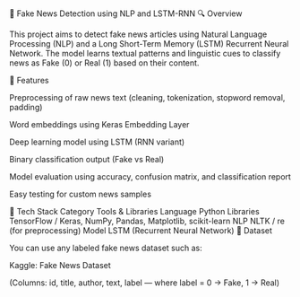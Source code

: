 📰 Fake News Detection using NLP and LSTM-RNN
🔍 Overview

This project aims to detect fake news articles using Natural Language Processing (NLP) and a Long Short-Term Memory (LSTM) Recurrent Neural Network.
The model learns textual patterns and linguistic cues to classify news as Fake (0) or Real (1) based on their content.

🚀 Features

Preprocessing of raw news text (cleaning, tokenization, stopword removal, padding)

Word embeddings using Keras Embedding Layer

Deep learning model using LSTM (RNN variant)

Binary classification output (Fake vs Real)

Model evaluation using accuracy, confusion matrix, and classification report

Easy testing for custom news samples

🧠 Tech Stack
Category	Tools & Libraries
Language	Python
Libraries	TensorFlow / Keras, NumPy, Pandas, Matplotlib, scikit-learn
NLP	NLTK / re (for preprocessing)
Model	LSTM (Recurrent Neural Network)
📂 Dataset

You can use any labeled fake news dataset such as:

Kaggle: Fake News Dataset

(Columns: id, title, author, text, label — where label = 0 → Fake, 1 → Real)
